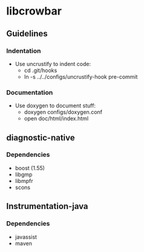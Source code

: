 # libcrowbar

## Guidelines
### Indentation
 - Use uncrustify to indent code:
   - cd .git/hooks
   - ln -s ../../configs/uncrustify-hook pre-commit
### Documentation
 - Use doxygen to document stuff:
   - doxygen configs/doxygen.conf
   - open doc/html/index.html

## diagnostic-native
### Dependencies
 - boost (1.55)
 - libgmp
 - libmpfr
 - scons

## Instrumentation-java
### Dependencies
 - javassist
 - maven
